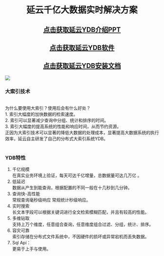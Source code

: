 
<h1 align='center'>延云千亿大数据实时解决方案</h1>

<h2 align='center'><a href="https://github.com/ycloudnet/ydb/raw/master/doc/%E5%BB%B6%E4%BA%91%E5%A4%A7%E6%95%B0%E6%8D%AE.pdf" target="_blank">点击获取延云YDB介绍PPT </a></h2>
<h2 align='center'> <a href="https://github.com/ycloudnet/ydb/raw/master/download/v1.0.1/ycloud.ydb-1.0.1-beta.zip" target="_blank">点击获取延云YDB软件 </a></h1>
<h2 align='center'><a href="https://github.com/ycloudnet/ydb/raw/master/doc/%E5%BB%B6%E4%BA%91YDB%E5%AE%89%E8%A3%85%E4%B8%8E%E4%BD%BF%E7%94%A8%E8%AF%B4%E6%98%8E%E4%B9%A6.pdf" target="_blank">点击获取延云YDB安装文档 </a></h2>
<a href="http://www.ycloud.net.cn" target="_blank"><img src='http://imgout.ph.126.net/48365008/QQBDD8CDBC20151127130854.jpg' /> </a>

<br>
<h3>大索引技术</h3><br>
为什么要使用大索引？使用后会有什么好处？<br>
1. 索引大幅度的加快数据的检索速度。<br>
2. 索引可以显著减少查询中分组、统计和排序的时间。<br>
3. 索引大幅度的提高系统的性能和响应时间，从而节约资源。 <br>
正因为大索引技术可以显著的降低大数据的处理成本，显著提高大数据系统的执行效率，延云自主研发了自己的分布式大索引系统YDB。 <br>
<br>
<h3>YDB特性</h3>

1.	千亿规模<br>
在真实业务环境上验证，每天可达千亿增量，总数据量可达几万亿 。<br>
2.	低延迟<br>
数据从产生到能查询，根据配置的不同一般在十几秒到几分钟。<br>
3.	查询快-高性能 <br>
常规查询毫秒级响应 常规统计秒级响应。<br>
4.	实时搜索<br>
长文本字段可以根据关键词进行全文检索模糊匹配，并且有较高的性能。<br>
5.	多维钻取<br>
支持上万个维度，任意组合查询，任意维度组合过滤、分组，统计、排序。<br>
6.	容灾可靠<br>
索引存储在分布式文件系统中，不因硬件的损坏或异常宕机而丢失数据。<br>
7.	Sql Api：<br>
更易于上手与使用。







